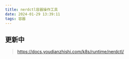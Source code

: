 ```yaml
---
title: nerdctl容器操作工具
date: 2024-01-29 13:39:11
tags: 容器
---
```

## 更新中  
>https://docs.youdianzhishi.com/k8s/runtime/nerdctl/